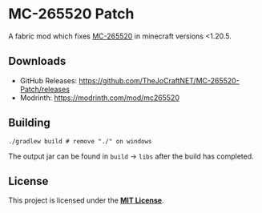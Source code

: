 # MC-265520 Patch

A fabric mod which fixes [MC-265520](https://bugs.mojang.com/browse/MC-265520) in minecraft versions <1.20.5.

## Downloads

- GitHub Releases: https://github.com/TheJoCraftNET/MC-265520-Patch/releases
- Modrinth: https://modrinth.com/mod/mc265520

## Building

```shell
./gradlew build # remove "./" on windows
```

The output jar can be found in `build` → `libs` after the build has completed.

## License

This project is licensed under the [**MIT License**](./LICENSE).
